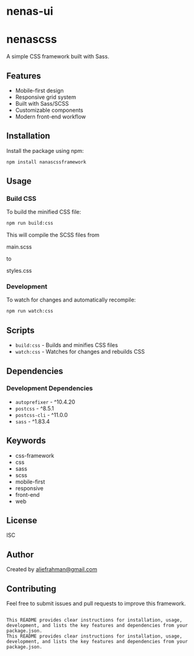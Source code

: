 # nenas-ui

# nenascss

A simple CSS framework built with Sass.

## Features

- Mobile-first design
- Responsive grid system
- Built with Sass/SCSS
- Customizable components
- Modern front-end workflow

## Installation

Install the package using npm:

```bash
npm install nanascssframework
```

## Usage

### Build CSS

To build the minified CSS file:

```bash
npm run build:css
```

This will compile the SCSS files from

main.scss

to

styles.css

### Development

To watch for changes and automatically recompile:

```bash
npm run watch:css
```

## Scripts

- `build:css` - Builds and minifies CSS files
- `watch:css` - Watches for changes and rebuilds CSS

## Dependencies

### Development Dependencies

- `autoprefixer` - ^10.4.20
- `postcss` - ^8.5.1
- `postcss-cli` - ^11.0.0
- `sass` - ^1.83.4

## Keywords

- css-framework
- css
- sass
- scss
- mobile-first
- responsive
- front-end
- web

## License

ISC

## Author

Created by aliefrahman@gmail.com

## Contributing

Feel free to submit issues and pull requests to improve this framework.

```

This README provides clear instructions for installation, usage, development, and lists the key features and dependencies from your package.json.
This README provides clear instructions for installation, usage, development, and lists the key features and dependencies from your package.json.
```
